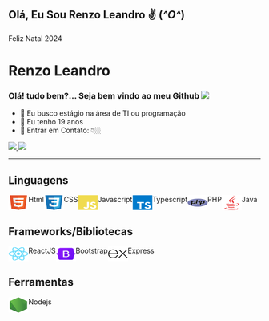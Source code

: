 ## Olá, Eu Sou Renzo Leandro ✌ (_^O^_)

Feliz Natal 2024

<h1>Renzo Leandro</h1> 

### Olá! tudo bem?... Seja bem vindo ao meu Github <img src="https://raw.githubusercontent.com/kaueMarques/kaueMarques/master/hi.gif" height="20px">


- 🌱 Eu busco estágio na área de TI ou programação
- 🎇 Eu tenho 19 anos
- 📩 Entrar em Contato: 👇🏼

<a href="https://www.linkedin.com/in/renzo-leandro-501532b7" rel="nofollow" title="Entrar no Linkedin">
<img src="https://img.shields.io/badge/-renzo%C3%A9-57b000?style=flat-square&amp;logo=Linkedin&amp;logoColor=white&amp;link=https:https://www.linkedin.com/in/renzo-leandro-50153a2b7-renzo-468869278" style="max-width: 100%;">
</a>
<a href="renzo:renzoleandro948@gmail.com" title="Enviar um E-mail">
<img src="https://img.shields.io/badge/-renzoleandro948@gmail.com-57b000?style=flat-square&amp;logo=Gmail&amp;logoColor=white&amp;link=mailto:renzoleandro948@gmail.com" style="max-width: 100%;">
</a>


---


<h2>Linguagens</h2> 

<div style="display: flex;"><br> 
  <img align="center" alt="Rafa-HTML" height="30" width="40" src="https://raw.githubusercontent.com/devicons/devicon/master/icons/html5/html5-original.svg">
  Html
  <img align="center" alt="Rafa-CSS" height="30" width="40" src="https://raw.githubusercontent.com/devicons/devicon/master/icons/css3/css3-original.svg">
  CSS
  <img align="center" alt="Rafa-Js" height="30" width="40" src="https://raw.githubusercontent.com/devicons/devicon/master/icons/javascript/javascript-plain.svg">
  Javascript 
  <img align="center" alt="Rafa-Js" height="30" width="40" src="https://raw.githubusercontent.com/devicons/devicon/master/icons/typescript/typescript-original.svg">
  Typescript 
  <img align="center" alt="Rafa-Js" height="30" width="40" src="https://raw.githubusercontent.com/devicons/devicon/master/icons/php/php-original.svg">
  PHP  
  <img align="center" alt="Rafa-Js" height="30" width="40" src="https://raw.githubusercontent.com/devicons/devicon/master/icons/java/java-plain.svg">
  Java     
</div>


<h2>Frameworks/Bibliotecas</h2>

<div style="display: flex;"><br>
  <img align="center" alt="Rafa-CSS" height="30" width="40" src="https://raw.githubusercontent.com/devicons/devicon/master/icons/react/react-original.svg">  
  ReactJS
  <img align="center" alt="Rafa-Js" height="30" width="40" src="https://raw.githubusercontent.com/devicons/devicon/master/icons/bootstrap/bootstrap-original.svg">
  Bootstrap
  <img align="center" alt="Rafa-Js" height="30" width="40" src="https://raw.githubusercontent.com/devicons/devicon/master/icons/express/express-original.svg" style="background:#fff">
  Express
</div>                


<h2>Ferramentas</h2>

<div style="display: flex;"><br>
  <img align="center" alt="Rafa-CSS" height="30" width="40" src="https://raw.githubusercontent.com/devicons/devicon/master/icons/nodejs/nodejs-original.svg">  
  Nodejs
</div>  
